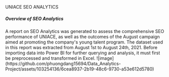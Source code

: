 <head> UNIACE SEO ANALYTICS</head>
<body>
  <h5>
    Overview of SEO Analytics
  </h5>
  <l1>A report on SEO Analytics was generated to assess the comprehensive SEO performance of UNIACE, as well as the outcomes of the August campaign aimed at promoting the company's young talent program. 
  </l1>
  <l2>
   The dataset used in this report was extracted from August 1st to August 24th, 2021. Before importing data into Power BI for further querying and analysis, it must first be preprocessed and transformed in Excel.   
  </l2>
</body>
![image](https://github.com/phuongdang15694/Data_Analytics-Project/assets/103254136/6cea8937-2b19-48c6-9730-a53e612d5780)


  

